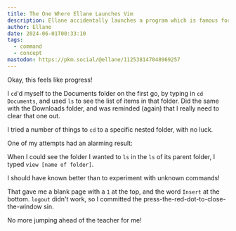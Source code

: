 ```yaml
---
title: The One Where Ellane Launches Vim
description: Ellane accidentally launches a program which is famous for being impossible to exit.
author: Ellane
date: 2024-06-01T00:33:10
tags:
  - command
  - concept
mastodon: https://pkm.social/@ellane/112538147048969257
---
```


Okay, this feels like progress!

I `cd`'d myself to the Documents folder on the first go, by typing in `cd Documents`, and used `ls` to see the list of items in that folder. Did the same with the Downloads folder, and was reminded (again) that I really need to clear that one out.

I tried a number of things to `cd` to a specific nested folder, with no luck.

One of my attempts had an alarming result:

When I could see the folder I wanted to `ls` in the `ls` of its parent folder, I typed `view [name of folder]`.

I should have known better than to experiment with unknown commands!

That gave me a blank page with a `1` at the top, and the word `Insert` at the bottom. `logout` didn't work, so I committed the press-the-red-dot-to-close-the-window sin.

No more jumping ahead of the teacher for me!
